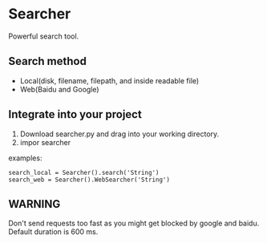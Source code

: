 # Searcher
Powerful search tool.

## Search method
- Local(disk, filename, filepath, and inside readable file)
- Web(Baidu and Google)


## Integrate into your project
1. Download searcher.py and drag into your working directory.
2. impor searcher

examples:

```
search_local = Searcher().search('String')
search_web = Searcher().WebSearcher('String')
```

## WARNING
Don't send requests too fast as you might get blocked by google and baidu. Default duration is 600 ms.
